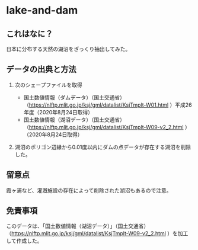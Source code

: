 # lake-and-dam

## これはなに？

日本に分布する天然の湖沼をざっくり抽出してみた。

## データの出典と方法

1. 次のシェープファイルを取得
   - 国土数値情報（ダムデータ）（国土交通省）（https://nlftp.mlit.go.jp/ksj/gml/datalist/KsjTmplt-W01.html ）平成26年度（2020年8月24日取得）
   - 国土数値情報（湖沼データ）（国土交通省）（https://nlftp.mlit.go.jp/ksj/gml/datalist/KsjTmplt-W09-v2_2.html ）（2020年8月24日取得）

2. 湖沼のポリゴン辺縁から0.01度以内にダムの点データが存在する湖沼を削除した。

## 留意点

霞ヶ浦など、灌漑施設の存在によって削除された湖沼もあるので注意。

## 免責事項

このデータは、「国土数値情報（湖沼データ）」（国土交通省）（https://nlftp.mlit.go.jp/ksj/gml/datalist/KsjTmplt-W09-v2_2.html ）を加工して作成した。

